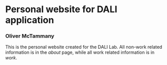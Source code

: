 # Personal website for DALI application
### Oliver McTammany

This is the personal website created for the DALI Lab. All non-work related information is in the *about* page, while all work related information is in *work*. 
